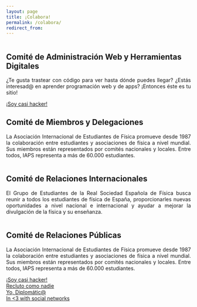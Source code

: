 ```yaml
---
layout: page
title: ¡Colabora!
permalink: /colabora/
redirect_from:
---
```


<div class="no-pad-top">
  <div class="container">
    <div class="section">
      <!--   Icon Section   -->
      <div class="row">
          <div class="column">
          <div class="icon-block">
            <h2 class="center">Comité de Administración Web y Herramientas Digitales</h2>
            <p class="light" align="justify">¿Te gusta trastear con código para ver hasta dónde puedes llegar? ¿Estás interesad@ en aprender programación web y de apps? ¡Entonces éste es tu sitio!</p>
          </div>
          </div>
        <div class="column">
          <div class="row center">
            <a href="{{ site.url }}/about/" id="about-button" class="btn-large waves-effect waves-light">¡Soy casi hacker!</a>
          </div>
        </div>
        </div>
        <div class="column">
          <div class="icon-block">
            <h2 class="center">Comité de Miembros y Delegaciones</h2>
            <p class="light" align="justify">La Asociación Internacional de Estudiantes de Física promueve desde 1987 la colaboración entre estudiantes y asociaciones de física a nivel mundial. Sus miembros están representados por comités nacionales y locales. Entre todos, IAPS representa a más de 60.000 estudiantes.</p>
          </div>
        </div>
      </div>
      <div class="column">
          <div class="icon-block">
            <h2 class="center">Comité de Relaciones Internacionales</h2>
            <p class="light" align="justify">El Grupo de Estudiantes de la Real Sociedad Española de Física busca reunir a todos los estudiantes de física de España, proporcionarles nuevas oportunidades a nivel nacional e internacional y ayudar a mejorar la divulgación de la física y su enseñanza.</p>
          </div>
        </div>
        <div class="column">
          <div class="icon-block">
            <h2 class="center">Comité de Relaciones Públicas</h2>
            <p class="light" align="justify">La Asociación Internacional de Estudiantes de Física promueve desde 1987 la colaboración entre estudiantes y asociaciones de física a nivel mundial. Sus miembros están representados por comités nacionales y locales. Entre todos, IAPS representa a más de 60.000 estudiantes.</p>
          </div>
        </div>
      </div>
      <div class="row">
        <div class="col s12 m6">
          <div class="row center">
            <a href="{{ site.url }}/about/" id="about-button" class="btn-large waves-effect waves-light">¡Soy casi hacker!</a>
          </div>
        </div>
        <div class="col s12 m6">
          <div class="row center">
            <a href="{{ site.url }}/iaps/" id="iaps-button" class="btn-large waves-effect waves-light">Recluto como nadie</a>
          </div>
        </div>
      </div>
    </div>
      <div class="row">
        <div class="col s12 m6">
          <div class="row center">
            <a href="{{ site.url }}/about/" id="about-button" class="btn-large waves-effect waves-light">Yo, Diplomátic@</a>
          </div>
        </div>
        <div class="col s12 m6">
          <div class="row center">
            <a href="{{ site.url }}/iaps/" id="iaps-button" class="btn-large waves-effect waves-light">In <3 with social networks</a>
          </div>
        </div>
      </div>
    </div>

